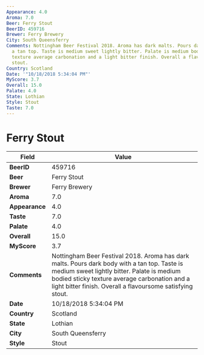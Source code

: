 ```yaml
---
Appearance: 4.0
Aroma: 7.0
Beer: Ferry Stout
BeerID: 459716
Brewer: Ferry Brewery
City: South Queensferry
Comments: Nottingham Beer Festival 2018. Aroma has dark malts. Pours dark body with
  a tan top. Taste is medium sweet lightly bitter. Palate is medium bodied sticky
  texture average carbonation and a light bitter finish. Overall a flavoursome satisfying
  stout.
Country: Scotland
Date: '"10/18/2018 5:34:04 PM"'
MyScore: 3.7
Overall: 15.0
Palate: 4.0
State: Lothian
Style: Stout
Taste: 7.0
---
```


# Ferry Stout

| Field         | Value |
|---------------|-------|
| **BeerID** | 459716 |
| **Beer** | Ferry Stout |
| **Brewer** | Ferry Brewery |
| **Aroma** | 7.0 |
| **Appearance** | 4.0 |
| **Taste** | 7.0 |
| **Palate** | 4.0 |
| **Overall** | 15.0 |
| **MyScore** | 3.7 |
| **Comments** | Nottingham Beer Festival 2018. Aroma has dark malts. Pours dark body with a tan top. Taste is medium sweet lightly bitter. Palate is medium bodied sticky texture average carbonation and a light bitter finish. Overall a flavoursome satisfying stout. |
| **Date** | 10/18/2018 5:34:04 PM |
| **Country** | Scotland |
| **State** | Lothian |
| **City** | South Queensferry |
| **Style** | Stout |
